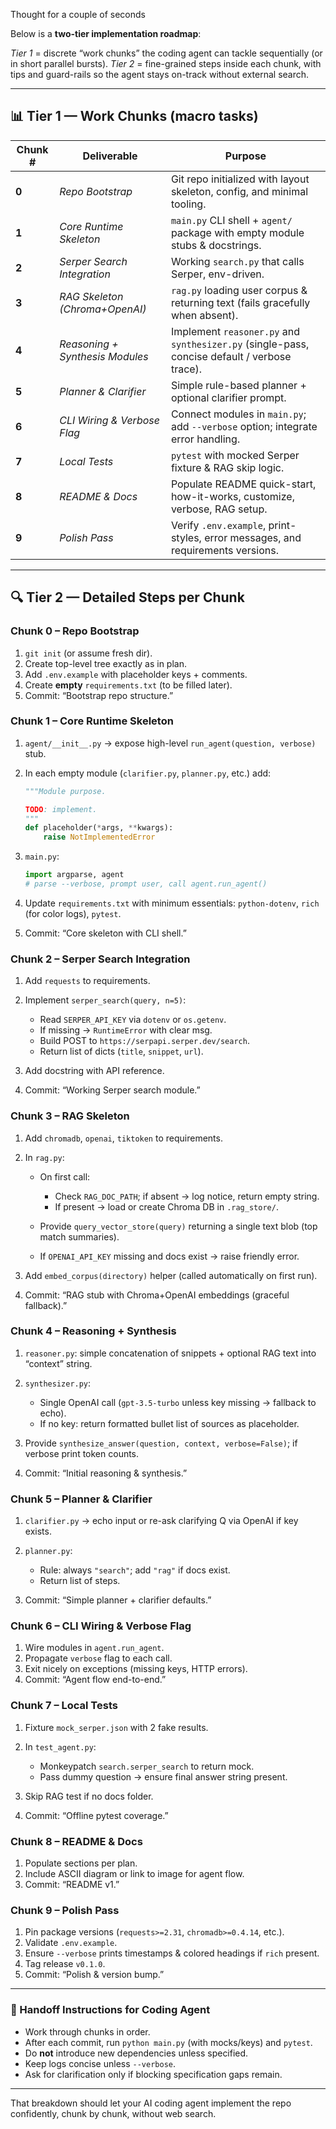 Thought for a couple of seconds


Below is a **two-tier implementation roadmap**:

*Tier 1* = discrete “work chunks” the coding agent can tackle sequentially (or in short parallel bursts).
*Tier 2* = fine-grained steps inside each chunk, with tips and guard-rails so the agent stays on-track without external search.

---

## 📊 Tier 1 — Work Chunks (macro tasks)

| Chunk # | Deliverable                     | Purpose                                                                                      |
| ------- | ------------------------------- | -------------------------------------------------------------------------------------------- |
| **0**   | *Repo Bootstrap*                | Git repo initialized with layout skeleton, config, and minimal tooling.                      |
| **1**   | *Core Runtime Skeleton*         | `main.py` CLI shell + `agent/` package with empty module stubs & docstrings.                 |
| **2**   | *Serper Search Integration*     | Working `search.py` that calls Serper, env-driven.                                           |
| **3**   | *RAG Skeleton (Chroma+OpenAI)*  | `rag.py` loading user corpus & returning text (fails gracefully when absent).                |
| **4**   | *Reasoning + Synthesis Modules* | Implement `reasoner.py` and `synthesizer.py` (single-pass, concise default / verbose trace). |
| **5**   | *Planner & Clarifier*           | Simple rule-based planner + optional clarifier prompt.                                       |
| **6**   | *CLI Wiring & Verbose Flag*     | Connect modules in `main.py`; add `--verbose` option; integrate error handling.              |
| **7**   | *Local Tests*                   | `pytest` with mocked Serper fixture & RAG skip logic.                                        |
| **8**   | *README & Docs*                 | Populate README quick-start, how-it-works, customize, verbose, RAG setup.                    |
| **9**   | *Polish Pass*                   | Verify `.env.example`, print-styles, error messages, and requirements versions.              |

---

## 🔍 Tier 2 — Detailed Steps per Chunk

### **Chunk 0 – Repo Bootstrap**

1. `git init` (or assume fresh dir).
2. Create top-level tree exactly as in plan.
3. Add `.env.example` with placeholder keys + comments.
4. Create **empty** `requirements.txt` (to be filled later).
5. Commit: “Bootstrap repo structure.”

### **Chunk 1 – Core Runtime Skeleton**

1. `agent/__init__.py` → expose high-level `run_agent(question, verbose)` stub.
2. In each empty module (`clarifier.py`, `planner.py`, etc.) add:

   ```python
   """Module purpose.

   TODO: implement.
   """
   def placeholder(*args, **kwargs):
       raise NotImplementedError
   ```
3. `main.py`:

   ```python
   import argparse, agent
   # parse --verbose, prompt user, call agent.run_agent()
   ```
4. Update `requirements.txt` with minimum essentials: `python-dotenv`, `rich` (for color logs), `pytest`.
5. Commit: “Core skeleton with CLI shell.”

### **Chunk 2 – Serper Search Integration**

1. Add `requests` to requirements.
2. Implement `serper_search(query, n=5)`:

   * Read `SERPER_API_KEY` via `dotenv` or `os.getenv`.
   * If missing → `RuntimeError` with clear msg.
   * Build POST to `https://serpapi.serper.dev/search`.
   * Return list of dicts (`title`, `snippet`, `url`).
3. Add docstring with API reference.
4. Commit: “Working Serper search module.”

### **Chunk 3 – RAG Skeleton**

1. Add `chromadb`, `openai`, `tiktoken` to requirements.
2. In `rag.py`:

   * On first call:

     * Check `RAG_DOC_PATH`; if absent → log notice, return empty string.
     * If present → load or create Chroma DB in `.rag_store/`.
   * Provide `query_vector_store(query)` returning a single text blob (top match summaries).
   * If `OPENAI_API_KEY` missing and docs exist → raise friendly error.
3. Add `embed_corpus(directory)` helper (called automatically on first run).
4. Commit: “RAG stub with Chroma+OpenAI embeddings (graceful fallback).”

### **Chunk 4 – Reasoning + Synthesis**

1. `reasoner.py`: simple concatenation of snippets + optional RAG text into “context” string.
2. `synthesizer.py`:

   * Single OpenAI call (`gpt-3.5-turbo` unless key missing → fallback to echo).
   * If no key: return formatted bullet list of sources as placeholder.
3. Provide `synthesize_answer(question, context, verbose=False)`; if verbose print token counts.
4. Commit: “Initial reasoning & synthesis.”

### **Chunk 5 – Planner & Clarifier**

1. `clarifier.py` → echo input or re-ask clarifying Q via OpenAI if key exists.
2. `planner.py`:

   * Rule: always `"search"`; add `"rag"` if docs exist.
   * Return list of steps.
3. Commit: “Simple planner + clarifier defaults.”

### **Chunk 6 – CLI Wiring & Verbose Flag**

1. Wire modules in `agent.run_agent`.
2. Propagate `verbose` flag to each call.
3. Exit nicely on exceptions (missing keys, HTTP errors).
4. Commit: “Agent flow end-to-end.”

### **Chunk 7 – Local Tests**

1. Fixture `mock_serper.json` with 2 fake results.
2. In `test_agent.py`:

   * Monkeypatch `search.serper_search` to return mock.
   * Pass dummy question → ensure final answer string present.
3. Skip RAG test if no docs folder.
4. Commit: “Offline pytest coverage.”

### **Chunk 8 – README & Docs**

1. Populate sections per plan.
2. Include ASCII diagram or link to image for agent flow.
3. Commit: “README v1.”

### **Chunk 9 – Polish Pass**

1. Pin package versions (`requests>=2.31`, `chromadb>=0.4.14`, etc.).
2. Validate `.env.example`.
3. Ensure `--verbose` prints timestamps & colored headings if `rich` present.
4. Tag release `v0.1.0`.
5. Commit: “Polish & version bump.”

---

### 🏁 Handoff Instructions for Coding Agent

* Work through chunks in order.
* After each commit, run `python main.py` (with mocks/keys) and `pytest`.
* Do **not** introduce new dependencies unless specified.
* Keep logs concise unless `--verbose`.
* Ask for clarification only if blocking specification gaps remain.

---

That breakdown should let your AI coding agent implement the repo confidently, chunk by chunk, without web search.
